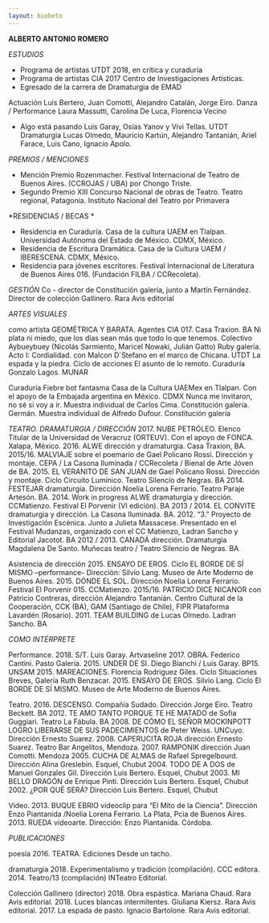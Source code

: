```yaml
---
layout: biobeto
---
```


**ALBERTO ANTONIO ROMERO**

*ESTUDIOS* 

- Programa de artistas UTDT 2018, en crítica y curaduría
- Programa de artistas CIA 2017 Centro de Investigaciones Artísticas. 
- Egresado de la carrera de Dramaturgia de EMAD

Actuación Luis Bertero, Juan Comotti, Alejandro Catalán, Jorge Eiro. 
Danza / Performance Laura Massutti, Carolina De Luca, Florencia Vecino
- Algo está pasando Luis Garay, Osías Yanov y Vivi Tellas. UTDT
Dramaturgia Lucas Olmedo, Mauricio Kartún, Alejandro Tantanián, Ariel Farace, 
Luis Cano, Ignacio Apolo.

*PREMIOS / MENCIONES*
- Mención Premio Rozenmacher. Festival Internacional de Teatro de Buenos Aires. (CCROJAS / UBA) por Chongo Triste.
- Segundo Premio XIII Concurso Nacional de obras de Teatro. Teatro regional, Patagonia. Instituto Nacional del Teatro por Primavera

*RESIDENCIAS / BECAS *
- Residencia en Curaduría. Casa de la cultura UAEM en Tlalpan. Universidad Autónoma del Estado de México. CDMX, México.
- Residencia de Escritura Dramática. Casa de la Cultura UAEM / IBERESCENA. CDMX, México.
- Residencia para jóvenes escritores. Festival Internacional de Literatura de Buenos Aires 016. (Fundación FILBA / CCRecoleta).

*GESTIÓN*
Co - director de Constitución galería, junto a Martín Fernández.
Director de colección Gallinero. Rara Avis editorial

*ARTES VISUALES*

como artista
GEOMÉTRICA Y BARATA. Agentes CIA 017. Casa Traxion. BA
Ni plata ni miedo, que los días sean más que todo lo que tenemos. Colectivo Aybueybuey (Nicolás Sarmiento, Maricel Nowaki, Julián Gatto) Ruby galería.
Acto I: Cordialidad. con Malcon D´Stefano en el marco de Chicana. UTDT
La espada y la piedra. Ciclo de acciones El asunto de lo remoto. Curaduría Gonzalo Lagos. MUNAR

Curaduría
Fiebre bot fantasma Casa de la Cultura UAEMex en Tlalpan. Con el apoyo de la Embajada argentina en México. CDMX
Nunca me invitaron, no sé si voy a ir. Muestra individual de Carlos Cima. Constitución galería.
Germán. Muestra individual de Alfredo Dufour. Constitución galería

*TEATRO. DRAMATURGIA / DIRECCIÓN* 
2017. NUBE PETRÓLEO. Elenco Titular de la Universidad de Veracruz (ORTEUV). Con el apoyo de FONCA. Xalapa, México.
2016. ALWE dirección y dramaturgia. Casa Traxion, BA.
2015/16. MALVIAJE sobre el poemario de Gael Policano Rossi. Dirección y montaje. CEPA / La Casona Iluminada / CCRecoleta / Bienal de Arte Jóven de BA.
2015. EL VERANITO DE SAN JUAN de Gael Policano Rossi. Dirección y montaje. Ciclo Circuito Lumínico. Teatro Silencio de Negras. BA
2014. FESTEJAR dramaturgia. Dirección Noelia Lorena Ferrario. Teatro Paraje Artesón. BA.
2014. Work in progress ALWE dramaturgia y dirección. CCMatienzo. Festival El Porvenir (VI edición). BA
2013 / 2014. EL CONVITE dramaturgia y dirección. La Casona Iluminada. BA. 
2012. “3.” Proyecto de Investigación Escénica. Junto a Julieta Massacese. Presentado en el Festival Mudanzas, organizado con el CC Matienzo, Ladran Sancho y Editorial Jacotot. BA
2012 / 2013. CANADÁ dirección. Dramaturgia Magdalena De Santo. Muñecas teatro / Teatro Silencio de Negras. BA 

Asistencia de dirección
2015. ENSAYO DE EROS. Ciclo EL BORDE DE SÍ MISMO –performance- Dirección: Silvio Lang. Museo de Arte Moderno de Buenos Aires.
2015. DÓNDE EL SOL. Dirección Noelia Lorena Ferrario. Festival El Porvenir 015. CCMatienzo.
2015/16. PATRICIO DICE NICANOR con Patricio Contreras, dirección Alejandro Tantanián. Centro Cultural de la Cooperación, CCK (BA), GAM (Santiago de Chile), FIPR Plataforma Lavardén (Rosario).
2011. TEAM BUILDING de Lucas Olmedo. Ladran Sancho. BA

*COMO INTÉRPRETE*

Performance. 
2018. S/T. Luis Garay. Artvaseline 
2017. OBRA. Federico Cantini. Pasto Galería.
2015. UNDER DE SI. Diego Bianchi / Luis Garay. BP15. UNSAM
2015. MAREACIONES. Florencia Rodriguez Giles. Ciclo Situaciones Breves, Galería Ruth Benzacar.
2015. ENSAYO DE EROS. Silvio Lang. Ciclo El BORDE DE SÍ MISMO. Museo de Arte Moderno de Buenos Aires.

Teatro.
2016. DESCENSO. Compañía Sudado. Dirección Jorge Eiro. Teatro Beckett. BA
2012. TE AMO TANTO PORQUE TE HE MATADO de Sofia Guggiari. Teatro La Fábula. BA
2008. DE CÓMO EL SEÑOR MOCKINPOTT LOGRO LIBERARSE DE SUS PADECIMIENTOS de Peter Weiss. UNCuyo. Dirección Ernesto Suarez. 
2008. CAPERUCITA ROJA dirección Ernesto Suarez. Teatro Bar Angelitos, Mendoza.
2007. RAMPONIK dirección Juan Comotti. Mendoza
2005. CUCHA DE ALMAS de Rafael Spregelbourd. Dirección Alina Greslebin. Esquel, Chubut
2004. TODO DE A DOS de Manuel Gonzales Gil. Dirección Luis Bertero. Esquel, Chubut
2003. MI BELLO DRAGÓN de Enrique Pinti. Dirección Luis Bertero. Esquel, Chubut
2002. ¿POR QUÉ SERÁ? Dirección Luis Bertero. Esquel, Chubut

Video.
2013. BUQUE EBRIO videoclip para “El Mito de la Ciencia”. Dirección Enzo Piantanida /Noelia Lorena Ferrario. La Plata, Pcia de Buenos Aires.
2013. RUEDA videoarte. Dirección: Enzo Piantanida. Córdoba.

*PUBLICACIONES*

poesía
2016. TEATRA. Ediciones Desde un tacho.

dramaturgia
2018. Experimentalismo y tradición (compilación). CCC editora.
2014. Teatro/13 (compilación) INTeatro Editorial.

Colección Gallinero (director)
2018. Obra espástica. Mariana Chaud. Rara Avis editorial.
2018. Luces blancas intermitentes. Giuliana Kiersz. Rara Avis editorial.
2017. La espada de pasto. Ignacio Bartolone. Rara Avis editorial.